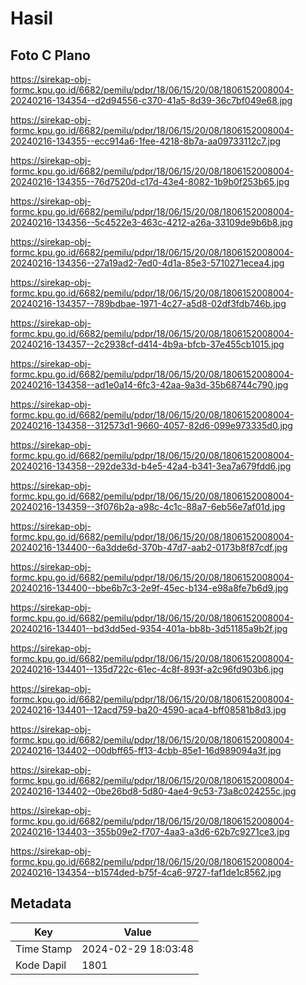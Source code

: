 # Hasil

## Foto C Plano

https://sirekap-obj-formc.kpu.go.id/6682/pemilu/pdpr/18/06/15/20/08/1806152008004-20240216-134354--d2d94556-c370-41a5-8d39-36c7bf049e68.jpg

https://sirekap-obj-formc.kpu.go.id/6682/pemilu/pdpr/18/06/15/20/08/1806152008004-20240216-134355--ecc914a6-1fee-4218-8b7a-aa09733112c7.jpg

https://sirekap-obj-formc.kpu.go.id/6682/pemilu/pdpr/18/06/15/20/08/1806152008004-20240216-134355--76d7520d-c17d-43e4-8082-1b9b0f253b65.jpg

https://sirekap-obj-formc.kpu.go.id/6682/pemilu/pdpr/18/06/15/20/08/1806152008004-20240216-134356--5c4522e3-463c-4212-a26a-33109de9b6b8.jpg

https://sirekap-obj-formc.kpu.go.id/6682/pemilu/pdpr/18/06/15/20/08/1806152008004-20240216-134356--27a19ad2-7ed0-4d1a-85e3-5710271ecea4.jpg

https://sirekap-obj-formc.kpu.go.id/6682/pemilu/pdpr/18/06/15/20/08/1806152008004-20240216-134357--789bdbae-1971-4c27-a5d8-02df3fdb746b.jpg

https://sirekap-obj-formc.kpu.go.id/6682/pemilu/pdpr/18/06/15/20/08/1806152008004-20240216-134357--2c2938cf-d414-4b9a-bfcb-37e455cb1015.jpg

https://sirekap-obj-formc.kpu.go.id/6682/pemilu/pdpr/18/06/15/20/08/1806152008004-20240216-134358--ad1e0a14-6fc3-42aa-9a3d-35b68744c790.jpg

https://sirekap-obj-formc.kpu.go.id/6682/pemilu/pdpr/18/06/15/20/08/1806152008004-20240216-134358--312573d1-9660-4057-82d6-099e973335d0.jpg

https://sirekap-obj-formc.kpu.go.id/6682/pemilu/pdpr/18/06/15/20/08/1806152008004-20240216-134358--292de33d-b4e5-42a4-b341-3ea7a679fdd6.jpg

https://sirekap-obj-formc.kpu.go.id/6682/pemilu/pdpr/18/06/15/20/08/1806152008004-20240216-134359--3f076b2a-a98c-4c1c-88a7-6eb56e7af01d.jpg

https://sirekap-obj-formc.kpu.go.id/6682/pemilu/pdpr/18/06/15/20/08/1806152008004-20240216-134400--6a3dde6d-370b-47d7-aab2-0173b8f87cdf.jpg

https://sirekap-obj-formc.kpu.go.id/6682/pemilu/pdpr/18/06/15/20/08/1806152008004-20240216-134400--bbe6b7c3-2e9f-45ec-b134-e98a8fe7b6d9.jpg

https://sirekap-obj-formc.kpu.go.id/6682/pemilu/pdpr/18/06/15/20/08/1806152008004-20240216-134401--bd3dd5ed-9354-401a-bb8b-3d51185a9b2f.jpg

https://sirekap-obj-formc.kpu.go.id/6682/pemilu/pdpr/18/06/15/20/08/1806152008004-20240216-134401--135d722c-61ec-4c8f-893f-a2c96fd903b6.jpg

https://sirekap-obj-formc.kpu.go.id/6682/pemilu/pdpr/18/06/15/20/08/1806152008004-20240216-134401--12acd759-ba20-4590-aca4-bff08581b8d3.jpg

https://sirekap-obj-formc.kpu.go.id/6682/pemilu/pdpr/18/06/15/20/08/1806152008004-20240216-134402--00dbff65-ff13-4cbb-85e1-16d989094a3f.jpg

https://sirekap-obj-formc.kpu.go.id/6682/pemilu/pdpr/18/06/15/20/08/1806152008004-20240216-134402--0be26bd8-5d80-4ae4-9c53-73a8c024255c.jpg

https://sirekap-obj-formc.kpu.go.id/6682/pemilu/pdpr/18/06/15/20/08/1806152008004-20240216-134403--355b09e2-f707-4aa3-a3d6-62b7c9271ce3.jpg

https://sirekap-obj-formc.kpu.go.id/6682/pemilu/pdpr/18/06/15/20/08/1806152008004-20240216-134354--b1574ded-b75f-4ca6-9727-faf1de1c8562.jpg


## Metadata

| Key        | Value               |
| ---------- | ------------------- |
| Time Stamp | 2024-02-29 18:03:48 |
| Kode Dapil | 1801                |



